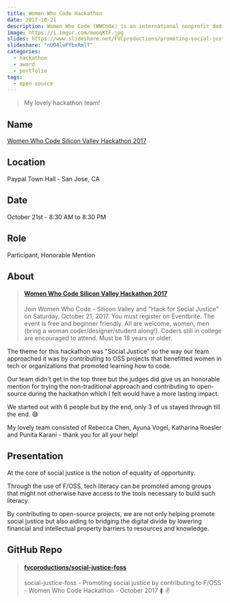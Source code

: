 ```yaml
---
title: Women Who Code Hackathon
date: 2017-10-21
description: Women Who Code (WWCode) is an international nonprofit dedicated to inspiring women to excel in technology careers.
image: https://i.imgur.com/meoqKtF.jpg
slides: https://www.slideshare.net/FVCproductions/promoting-social-justice-through-foss
slideshare: "nUO4lwPfbxRmlT"
categories:
  - hackathon
  - award
  - portfolio
tags:
  - open source
---
```


> My lovely hackathon team!

## Name

[Women Who Code Silicon Valley Hackathon 2017](https://www.eventbrite.com/e/women-who-code-silicon-valley-hackathon-2017-tickets-37983282019#)

## Location

Paypal Town Hall - San Jose, CA

## Date

October 21st - 8:30 AM to 8:30 PM

## Role

Participant, Honorable Mention

## About

<blockquote class="embedly-card" data-card-controls="0"><h4><a href="https://www.eventbrite.com/e/women-who-code-silicon-valley-hackathon-2017-tickets-37983282019#">Women Who Code Silicon Valley Hackathon 2017</a></h4><p>Join Women Who Code - Silicon Valley and "Hack for Social Justice" on Saturday, October 21, 2017. You must register on Eventbrite. The event is free and beginner friendly. All are welcome, women, men (bring a woman coder/designer/student along!). Coders still in college are encouraged to attend. Must be 18 years or older.</p></blockquote>
<script async src="//cdn.embedly.com/widgets/platform.js" charset="UTF-8"></script>

The theme for this hackathon was "Social Justice" so the way our team approached it was by contributing to OSS projects that benefitted women in tech or organizations that promoted learning how to code.

Our team didn't get in the top three but the judges did give us an honorable mention for trying the non-traditional approach and contributing to open-source during the hackathon which I felt would have a more lasting impact.

We started out with 6 people but by the end, only 3 of us stayed through till the end. 😅️

My lovely team consisted of Rebecca Chen, Ayuna Vogel, Katharina Roesler and Punita Karani - thank you for all your help!

## Presentation

At the core of social justice is the notion of equality of opportunity.

Through the use of F/OSS, tech literacy can be promoted among groups that might not otherwise have access to the tools necessary to build such literacy.

By contributing to open-source projects, we are not only helping promote social justice but also aiding to bridging the digital divide by lowering financial and intellectual property barriers to resources and knowledge.

## GitHub Repo

<blockquote class="embedly-card" data-card-controls="0"><h4><a href="https://github.com/fvcproductions/social-justice-foss">fvcproductions/social-justice-foss</a></h4><p>social-justice-foss - Promoting social justice by contributing to F/OSS - Women Who Code Hackathon - October 2017 🚺 ✌️</p></blockquote>
